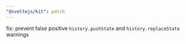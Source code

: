```yaml
---
"@sveltejs/kit": patch
---
```


fix: prevent false positive `history.pushState` and `history.replaceState` warnings
